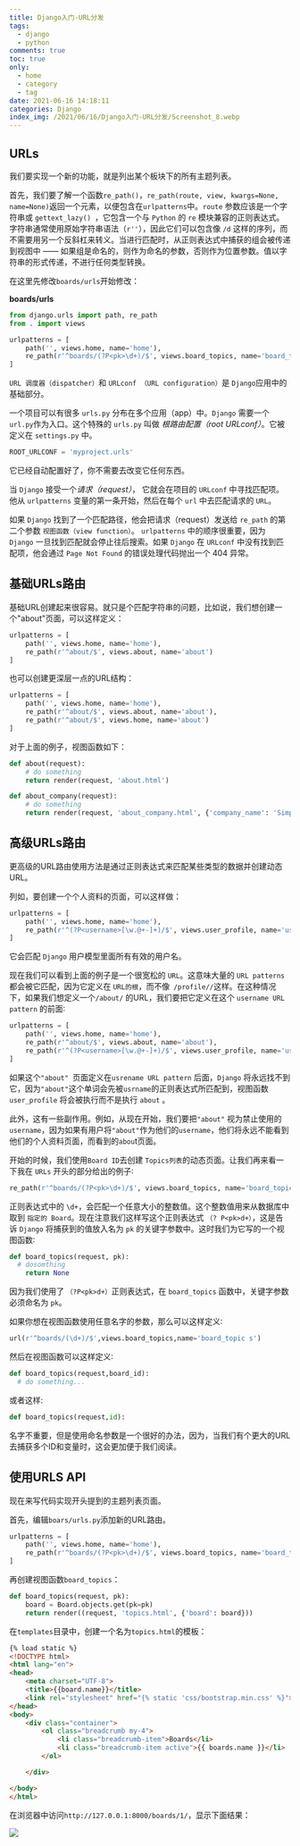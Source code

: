 ```yaml
---
title: Django入门-URL分发
tags:
  - django
  - python
comments: true
toc: true
only:
  - home
  - category
  - tag
date: 2021-06-16 14:18:11
categories: Django
index_img: /2021/06/16/Django入门-URL分发/Screenshot_8.webp
---
```


## URLs

我们要实现一个新的功能，就是列出某个板块下的所有主题列表。

首先，我们要了解一个函数`re_path()`，`re_path(route, view, kwargs=None, name=None)`返回一个元素，以便包含在`urlpatterns`中。`route` 参数应该是一个字符串或 `gettext_lazy() `，它包含一个与 `Python` 的 `re` 模块兼容的正则表达式。字符串通常使用原始字符串语法（`r''`），因此它们可以包含像 `/d` 这样的序列，而不需要用另一个反斜杠来转义。当进行匹配时，从正则表达式中捕获的组会被传递到视图中 —— 如果组是命名的，则作为命名的参数，否则作为位置参数。值以字符串的形式传递，不进行任何类型转换。

在这里先修改`boards/urls`开始修改：

**boards/urls**
```python
from django.urls import path, re_path
from . import views

urlpatterns = [
    path('', views.home, name='home'),
    re_path(r'^boards/(?P<pk>\d+)/$', views.board_topics, name='board_topics')
]
```

`URL 调度器（dispatcher）`和 `URLconf （URL configuration）`是 `Django`应用中的基础部分。

一个项目可以有很多 `urls.py` 分布在多个应用（app）中。`Django` 需要一个 `url.py`作为入口。这个特殊的 `urls.py` 叫做 *根路由配置（root URLconf）*。它被定义在 `settings.py` 中。

```python
ROOT_URLCONF = 'myproject.urls'
```

它已经自动配置好了，你不需要去改变它任何东西。

当 `Django` 接受一个*请求（request）*， 它就会在项目的 `URLconf` 中寻找匹配项。他从 `urlpatterns` 变量的第一条开始，然后在每个 `url` 中去匹配请求的 `URL`。

如果 `Django` 找到了一个匹配路径，他会把请求（request）发送给 `re_path` 的第二个参数 `视图函数（view function）`。 `urlpatterns` 中的顺序很重要，因为 `Django` 一旦找到匹配就会停止往后搜索。如果 `Django` 在 `URLconf` 中没有找到匹配项，他会通过 `Page Not Found` 的错误处理代码抛出一个 404 异常。

## 基础URLs路由

基础URL创建起来很容易。就只是个匹配字符串的问题，比如说，我们想创建一个"about"页面，可以这样定义：

```python
urlpatterns = [
    path('', views.home, name='home'),
    re_path(r'^about/$', views.about, name='about')
]
```

也可以创建更深层一点的URL结构：

```python
urlpatterns = [
    path('', views.home, name='home'),
    re_path(r'^about/$', views.about, name='about'),
    re_path(r'^about/$', views.home, name='about')
]
```

对于上面的例子，视图函数如下：

```python
def about(request):
    # do something
    return render(request, 'about.html')

def about_company(request):
    # do something
    return render(request, 'about_company.html', {'company_name': 'Simple Complex'})
```

## 高级URLs路由

更高级的URL路由使用方法是通过正则表达式来匹配某些类型的数据并创建动态URL。

列如，要创建一个个人资料的页面，可以这样做：

```python
urlpatterns = [
    path('', views.home, name='home'),
    re_path(r'^(?P<username>[\w.@+-]+)/$', views.user_profile, name='user_profile')
]
```

它会匹配 `Django` 用户模型里面所有有效的用户名。

现在我们可以看到上面的例子是一个很宽松的 `URL`。这意味大量的 `URL patterns` 都会被它匹配，因为它定义在 `URL的根`，而不像` /profile//`这样。在这种情况下，如果我们想定义一个`/about/` 的URL，我们要把它定义在这个 `username URL pattern` 的前面∶

```python
urlpatterns = [
    path('', views.home, name='home'),
    re_path(r'^about/$', views.about, name='about'),
    re_path(r'^(?P<username>[\w.@+-]+)/$', views.user_profile, name='user_profile')
]
```

如果这个`"about" `页面定义在`usrename URL pattern` 后面，`Django` 将永远找不到它，因为`"about"`这个单词会先被`usrname`的正则表达式所匹配到，视图函数 `user_profile` 将会被执行而不是执行 `about` 。

此外，这有一些副作用。例如，从现在开始，我们要把`"about"` 视为禁止使用的`username`，因为如果有用户将`"about"`作为他们的`username`，他们将永远不能看到他们的个人资料页面，而看到的`abou`t页面。

开始的时候，我们使用` Board ID `去创建 `Topics列表`的动态页面。让我们再来看一下我在 `URLs` 开头的部分给出的例子∶

```python
re_path(r'^boards/(?P<pk>\d+)/$', views.board_topics, name='board_topics')
```

正则表达式中的 `\d+`，会匹配一个任意大小的整数值。这个整数值用来从数据库中取到 `指定的 Board`。现在注意我们这样写这个正则表达式 `（? P<pk>d+）`，这是告诉 `Django` 将捕获到的值放入名为 `pk` 的关键字参数中。这时我们为它写的一个视图函数∶

```python
def board_topics(request, pk):
  # dosomthing
    return None
```

因为我们使用了 `（?P<pk>d+）`正则表达式，在 `board_topics` 函数中，关键字参数必须命名为 `pk`。

如果你想在视图函数使用任意名字的参数，那么可以这样定义∶

```python
url(r'^boards/(\d+)/$',views.board_topics,name='board_topic s')
```

然后在视图函数可以这样定义∶

```python
def board_topics(request,board_id):
  # do something...
```

或者这样:

```python
def board_topics(request,id):
```

名字不重要，但是使用命名参数是一个很好的办法，因为，当我们有个更大的URL去捕获多个ID和变量时，这会更加便于我们阅读。

## 使用URLS API

现在来写代码实现开头提到的主题列表页面。

首先，编辑`boars/urls.py`添加新的URL路由。

```python
urlpatterns = [
    path('', views.home, name='home'),
    re_path(r'^boards/(?P<pk>\d+)/$', views.board_topics, name='board_topics'),
]
```

再创建视图函数`board_topics`：

```python
def board_topics(request, pk):
    board = Board.objects.get(pk=pk)
    return render((request, 'topics.html', {'board': board}))
```

在`templates`目录中，创建一个名为`topics.html`的模板：

```html
{% load static %}
<!DOCTYPE html>
<html lang="en">
<head>
    <meta charset="UTF-8">
    <title>{{board.name}}</title>
    <link rel="stylesheet" href="{% static 'css/bootstrap.min.css' %}">
</head>
<body>
    <div class="container">
        <ol class="breadcrumb my-4">
            <li class="breadcrumb-item">Boards</li>
            <li class="breadcrumb-item active">{{ boards.name }}</li>
        </ol>

    </div>

</body>
</html>
```

在浏览器中访问`http://127.0.0.1:8000/boards/1/`，显示下面结果：

![](1.PNG)










[//]:#(设置表格整体居中显示)
<style>
    table
    {
        margin: auto;
        font-size: 80%;
    }
</style>


